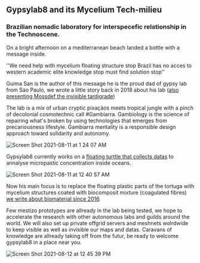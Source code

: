 ## Gypsylab8 and its Mycelium Tech-milieu

### Brazilian nomadic laboratory for interspecefic relationship in the Technoscene.

On a bright afternoon on a mediterranean beach landed a bottle with a message inside.


''We need help with mycelium floating structure stop Brazil has no acces to western academic elite knowledge stop must find solution stop''


Guima San is the author of this message he is the proud dad of gypsy lab from Sao Paulo, we wrote a little story back in 2018 about his lab ([also presenting Mossdef the invisible tardigrade](https://medium.com/@BHsafari/tardigrade-invazion-inter-plannetary-invazion-and-non-human-studies-gambiologistsession-9616708d223f))

The lab is a mix of urban cryptic pixaçãos meets tropical jungle with a pinch of decolonial cosmotechnic call #Gambiarra. Gambiology is the science of repairing what's broken by using technologies that emerges from precariousness lifestyle. Gambiarra mentality is a responsible design approach toward solidarity and autonomy.


![Screen Shot 2021-08-11 at 1 24 07 AM](https://user-images.githubusercontent.com/86488172/128947357-8ffa0040-72ec-40aa-860a-f63dc15079b7.png)


Gypsylab8 currently works on a [floating turttle that collects datas](https://youtu.be/ienOsKmb7cA) to annalyse micropastic concentration inside oceans.


![Screen Shot 2021-08-11 at 12 40 57 AM](https://user-images.githubusercontent.com/86488172/128944131-3eba6413-32d1-4b3f-b81f-066828f72e6b.png)



Now his main focus is to replace the floating plastic parts of the tortuga with mycelium structures coated with biocomposit mixture (coagulated fibres) [we write about biomaterial since 2016](https://medium.com/@BHsafari/biodesign-and-biomaterials-2e676c92a604). 


Few mestizo prototypes are allready in the lab being tested, we hope to accelerate the research with other autonomous labs and guilds around the world. We will also set up private offgrid servers and meshnets wolrdwide to keep visible as well as invisible our maps and datas. Caravans of knowledge are allready taking off from the futur, be ready to welcome gypsylab8 in a place near you.


![Screen Shot 2021-08-12 at 12 45 39 PM](https://user-images.githubusercontent.com/86488172/129184465-d3a3660f-2b80-4a39-aff4-689da86ee846.png)









